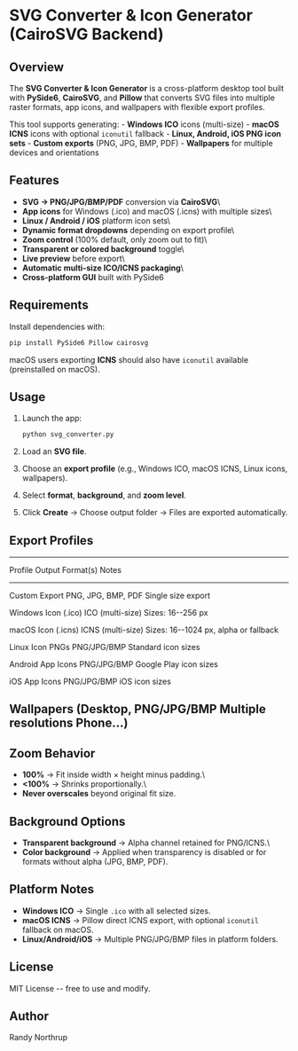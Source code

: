 # SVG Converter & Icon Generator (CairoSVG Backend)

## Overview

The **SVG Converter & Icon Generator** is a cross-platform desktop tool
built with **PySide6**, **CairoSVG**, and **Pillow** that converts SVG
files into multiple raster formats, app icons, and wallpapers with
flexible export profiles.

This tool supports generating: - **Windows ICO** icons (multi-size) -
**macOS ICNS** icons with optional `iconutil` fallback - **Linux,
Android, iOS PNG icon sets** - **Custom exports** (PNG, JPG, BMP, PDF) -
**Wallpapers** for multiple devices and orientations

## Features

-   **SVG → PNG/JPG/BMP/PDF** conversion via **CairoSVG**\
-   **App icons** for Windows (.ico) and macOS (.icns) with multiple
    sizes\
-   **Linux / Android / iOS** platform icon sets\
-   **Dynamic format dropdowns** depending on export profile\
-   **Zoom control** (100% default, only zoom out to fit)\
-   **Transparent or colored background** toggle\
-   **Live preview** before export\
-   **Automatic multi-size ICO/ICNS packaging**\
-   **Cross-platform GUI** built with PySide6

## Requirements

Install dependencies with:

``` bash
pip install PySide6 Pillow cairosvg
```

macOS users exporting **ICNS** should also have `iconutil` available
(preinstalled on macOS).

## Usage

1.  Launch the app:

    ``` bash
    python svg_converter.py
    ```

2.  Load an **SVG file**.

3.  Choose an **export profile** (e.g., Windows ICO, macOS ICNS, Linux
    icons, wallpapers).

4.  Select **format**, **background**, and **zoom level**.

5.  Click **Create** → Choose output folder → Files are exported
    automatically.

## Export Profiles

  ------------------------------------------------------------------------
  Profile                Output Format(s)    Notes
  ---------------------- ------------------- -----------------------------
  Custom Export          PNG, JPG, BMP, PDF  Single size export

  Windows Icon (.ico)    ICO (multi-size)    Sizes: 16--256 px

  macOS Icon (.icns)     ICNS (multi-size)   Sizes: 16--1024 px, alpha or
                                             fallback

  Linux Icon PNGs        PNG/JPG/BMP         Standard icon sizes

  Android App Icons      PNG/JPG/BMP         Google Play icon sizes

  iOS App Icons          PNG/JPG/BMP         iOS icon sizes

  Wallpapers (Desktop,   PNG/JPG/BMP         Multiple resolutions
  Phone...)                                  
  ------------------------------------------------------------------------

## Zoom Behavior

-   **100%** → Fit inside width × height minus padding.\
-   **\<100%** → Shrinks proportionally.\
-   **Never overscales** beyond original fit size.

## Background Options

-   **Transparent background** → Alpha channel retained for PNG/ICNS.\
-   **Color background** → Applied when transparency is disabled or for
    formats without alpha (JPG, BMP, PDF).

## Platform Notes

-   **Windows ICO** → Single `.ico` with all selected sizes.
-   **macOS ICNS** → Pillow direct ICNS export, with optional `iconutil`
    fallback on macOS.
-   **Linux/Android/iOS** → Multiple PNG/JPG/BMP files in platform
    folders.

## License

MIT License -- free to use and modify.

## Author

Randy Northrup
